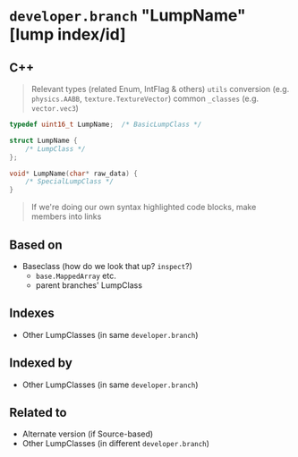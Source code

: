 # `developer.branch` "LumpName" [lump index/id]

## C++

> Relevant types (related Enum, IntFlag & others)
> `utils` conversion (e.g. `physics.AABB`, `texture.TextureVector`)
> common `_classes` (e.g. `vector.vec3`)

```c++
typedef uint16_t LumpName;  /* BasicLumpClass */

struct LumpName {
    /* LumpClass */
};

void* LumpName(char* raw_data) {
    /* SpecialLumpClass */
}
```

> If we're doing our own syntax highlighted code blocks, make members into links

## Based on

 * Baseclass (how do we look that up? `inspect`?)
   - `base.MappedArray` etc.
   - parent branches' LumpClass

## Indexes

 * Other LumpClasses (in same `developer.branch`)

## Indexed by

 * Other LumpClasses (in same `developer.branch`)

## Related to

 * Alternate version (if Source-based)
 * Other LumpClasses (in different `developer.branch`)
